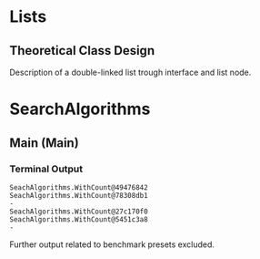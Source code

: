 # Lists

## Theoretical Class Design

Description of a double-linked list trough interface and list node.

# SearchAlgorithms

## Main (Main)

### Terminal Output

```
SeachAlgorithms.WithCount@49476842
SeachAlgorithms.WithCount@78308db1
-
SeachAlgorithms.WithCount@27c170f0
SeachAlgorithms.WithCount@5451c3a8
-
```

Further output related to benchmark presets excluded.